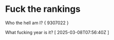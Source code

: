 # Fuck the rankings

Who the hell am I?
{ 9307022 }

What fucking year is it?
[ 2025-03-08T07:56:40Z ]
